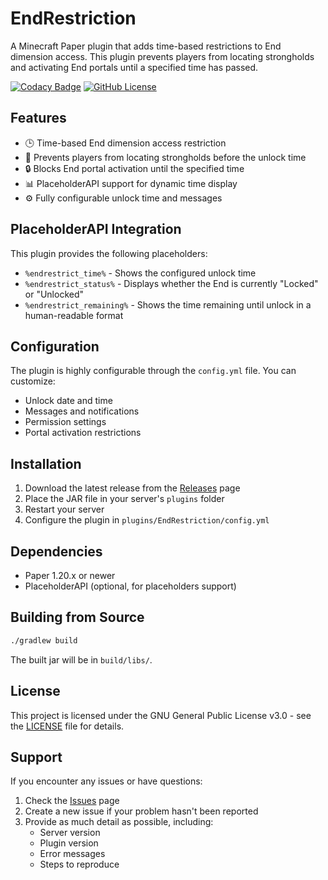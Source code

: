 # EndRestriction

A Minecraft Paper plugin that adds time-based restrictions to End dimension access. This plugin prevents players from locating strongholds and activating End portals until a specified time has passed.

[![Codacy Badge](https://app.codacy.com/project/badge/Grade/76cedc23bb474e45ac4575f0ac1ed9f6)](https://app.codacy.com/gh/BadgersMC/EndRestriction/dashboard?utm_source=gh&utm_medium=referral&utm_content=&utm_campaign=Badge_grade) [![GitHub License](https://img.shields.io/github/license/BadgersMC/EndRestriction?style=flat-square)](https://github.com/BadgersMC/EndRestriction/blob/main/LICENSE)

## Features

- 🕒 Time-based End dimension access restriction
- 🚫 Prevents players from locating strongholds before the unlock time
- 🔒 Blocks End portal activation until the specified time
- 📊 PlaceholderAPI support for dynamic time display
- ⚙️ Fully configurable unlock time and messages

## PlaceholderAPI Integration

This plugin provides the following placeholders:

- `%endrestrict_time%` - Shows the configured unlock time
- `%endrestrict_status%` - Displays whether the End is currently "Locked" or "Unlocked"
- `%endrestrict_remaining%` - Shows the time remaining until unlock in a human-readable format

## Configuration

The plugin is highly configurable through the `config.yml` file. You can customize:

- Unlock date and time
- Messages and notifications
- Permission settings
- Portal activation restrictions

## Installation

1. Download the latest release from the [Releases](https://github.com/BadgersMC/EndRestriction/releases) page
2. Place the JAR file in your server's `plugins` folder
3. Restart your server
4. Configure the plugin in `plugins/EndRestriction/config.yml`

## Dependencies

- Paper 1.20.x or newer
- PlaceholderAPI (optional, for placeholders support)

## Building from Source

```bash
./gradlew build
```

The built jar will be in `build/libs/`.

## License

This project is licensed under the GNU General Public License v3.0 - see the [LICENSE](LICENSE) file for details.

## Support

If you encounter any issues or have questions:

1. Check the [Issues](https://github.com/BadgersMC/EndRestriction/issues) page
2. Create a new issue if your problem hasn't been reported
3. Provide as much detail as possible, including:
   - Server version
   - Plugin version
   - Error messages
   - Steps to reproduce
